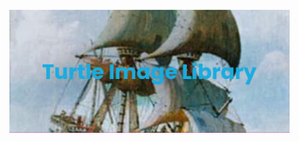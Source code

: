 [![banner image](https://github.com/Ongenix/Turtle-Image-Library/blob/0ce23fc298620fe9133e8cb53cd6abc8277fd22a/banner.png)](https://github.com/Ongenix/Turtle-Image-Library/blob/0ce23fc298620fe9133e8cb53cd6abc8277fd22a/banner.png)
